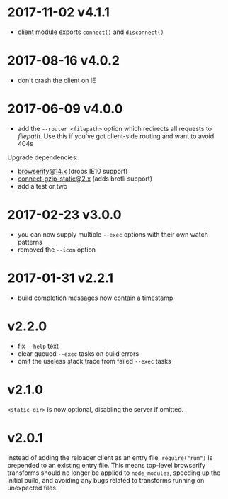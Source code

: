 # 2017-11-02 v4.1.1
- client module exports `connect()` and `disconnect()`

# 2017-08-16 v4.0.2
- don't crash the client on IE

# 2017-06-09 v4.0.0
- add the `--router <filepath>` option which redirects all requests to *filepath*. Use this if you've got client-side routing and want to avoid 404s

Upgrade dependencies:
- browserify@14.x (drops IE10 support)
- connect-gzip-static@2.x (adds brotli support)
- add a test or two

# 2017-02-23 v3.0.0
- you can now supply multiple `--exec` options with their own watch patterns
- removed the `--icon` option

# 2017-01-31 v2.2.1
- build completion messages now contain a timestamp

# v2.2.0
- fix `--help` text
- clear queued `--exec` tasks on build errors
- omit the useless stack trace from failed `--exec` tasks

# v2.1.0
`<static_dir>` is now optional, disabling the server if omitted.

# v2.0.1
Instead of adding the reloader client as an entry file, `require("rum")` is prepended to an existing entry file. This means top-level browserify transforms should no longer be applied to `node_modules`, speeding up the initial build, and avoiding any bugs related to transforms running on unexpected files.
